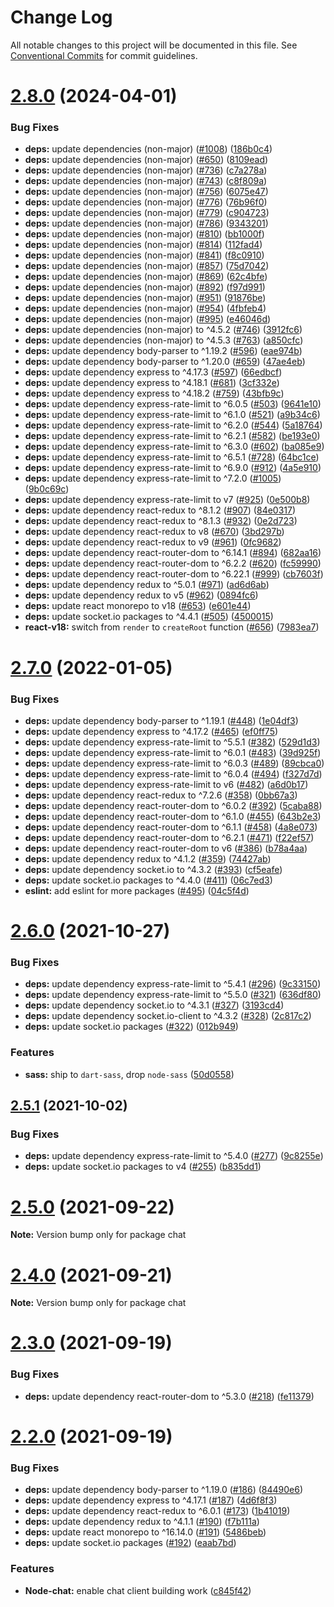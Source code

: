 # Change Log

All notable changes to this project will be documented in this file.
See [Conventional Commits](https://conventionalcommits.org) for commit guidelines.

# [2.8.0](https://github.com/sabertazimi/hust-oom/compare/v2.7.0...v2.8.0) (2024-04-01)


### Bug Fixes

* **deps:** update dependencies (non-major) ([#1008](https://github.com/sabertazimi/hust-oom/issues/1008)) ([186b0c4](https://github.com/sabertazimi/hust-oom/commit/186b0c4ada2e427a2e46ea6c8e6ba91c83035f4e))
* **deps:** update dependencies (non-major) ([#650](https://github.com/sabertazimi/hust-oom/issues/650)) ([8109ead](https://github.com/sabertazimi/hust-oom/commit/8109eadfc849e3bf213fd35d3b95b870d40fc8f1))
* **deps:** update dependencies (non-major) ([#736](https://github.com/sabertazimi/hust-oom/issues/736)) ([c7a278a](https://github.com/sabertazimi/hust-oom/commit/c7a278af81bf0abc0b6e39ae39009cddc13a823e))
* **deps:** update dependencies (non-major) ([#743](https://github.com/sabertazimi/hust-oom/issues/743)) ([c8f809a](https://github.com/sabertazimi/hust-oom/commit/c8f809a01390114e0755c9644c3bd7da3611f110))
* **deps:** update dependencies (non-major) ([#756](https://github.com/sabertazimi/hust-oom/issues/756)) ([6075e47](https://github.com/sabertazimi/hust-oom/commit/6075e4795a7914cf1a0ff845b5799c29f75f89a5))
* **deps:** update dependencies (non-major) ([#776](https://github.com/sabertazimi/hust-oom/issues/776)) ([76b96f0](https://github.com/sabertazimi/hust-oom/commit/76b96f062a9c021bb9e94c65e05d8b7e4778fe3d))
* **deps:** update dependencies (non-major) ([#779](https://github.com/sabertazimi/hust-oom/issues/779)) ([c904723](https://github.com/sabertazimi/hust-oom/commit/c9047238134ab68993c55e59a2be32447e3c4a82))
* **deps:** update dependencies (non-major) ([#786](https://github.com/sabertazimi/hust-oom/issues/786)) ([9343201](https://github.com/sabertazimi/hust-oom/commit/9343201d9ce97e63bd37ff38cc3d54588d3f76cb))
* **deps:** update dependencies (non-major) ([#810](https://github.com/sabertazimi/hust-oom/issues/810)) ([bb1000f](https://github.com/sabertazimi/hust-oom/commit/bb1000f4034a096bea2f7e66a85cde66e245868a))
* **deps:** update dependencies (non-major) ([#814](https://github.com/sabertazimi/hust-oom/issues/814)) ([112fad4](https://github.com/sabertazimi/hust-oom/commit/112fad4fbc1ab7990b489b80e8be3422a03a1f7d))
* **deps:** update dependencies (non-major) ([#841](https://github.com/sabertazimi/hust-oom/issues/841)) ([f8c0910](https://github.com/sabertazimi/hust-oom/commit/f8c0910cba32d7fe11447e3e5962551bd282f7be))
* **deps:** update dependencies (non-major) ([#857](https://github.com/sabertazimi/hust-oom/issues/857)) ([75d7042](https://github.com/sabertazimi/hust-oom/commit/75d7042e47a3ad7145de97b92c0d59e3e3987319))
* **deps:** update dependencies (non-major) ([#869](https://github.com/sabertazimi/hust-oom/issues/869)) ([62c4bfe](https://github.com/sabertazimi/hust-oom/commit/62c4bfe06a12a51b3b764ebc56cd984dbe6e37eb))
* **deps:** update dependencies (non-major) ([#892](https://github.com/sabertazimi/hust-oom/issues/892)) ([f97d991](https://github.com/sabertazimi/hust-oom/commit/f97d991b772e8a36f3f3d9bf6d2c774716f509d3))
* **deps:** update dependencies (non-major) ([#951](https://github.com/sabertazimi/hust-oom/issues/951)) ([91876be](https://github.com/sabertazimi/hust-oom/commit/91876be71fa29719cac5ade7e24703d34e5421c1))
* **deps:** update dependencies (non-major) ([#954](https://github.com/sabertazimi/hust-oom/issues/954)) ([4fbfeb4](https://github.com/sabertazimi/hust-oom/commit/4fbfeb43a81f3a3fd05e3fb6530d505fb9b5c55b))
* **deps:** update dependencies (non-major) ([#995](https://github.com/sabertazimi/hust-oom/issues/995)) ([e46046d](https://github.com/sabertazimi/hust-oom/commit/e46046d2850553d4e905b31513d4be5d711d1c5c))
* **deps:** update dependencies (non-major) to ^4.5.2 ([#746](https://github.com/sabertazimi/hust-oom/issues/746)) ([3912fc6](https://github.com/sabertazimi/hust-oom/commit/3912fc6ffd14351e9a64ed2f5a8cb6af8450722e))
* **deps:** update dependencies (non-major) to ^4.5.3 ([#763](https://github.com/sabertazimi/hust-oom/issues/763)) ([a850cfc](https://github.com/sabertazimi/hust-oom/commit/a850cfc1fe22077e02ecf6440c339bd457d24c11))
* **deps:** update dependency body-parser to ^1.19.2 ([#596](https://github.com/sabertazimi/hust-oom/issues/596)) ([eae974b](https://github.com/sabertazimi/hust-oom/commit/eae974b248eed55a94c62483c9828aefab4a0ea2))
* **deps:** update dependency body-parser to ^1.20.0 ([#659](https://github.com/sabertazimi/hust-oom/issues/659)) ([47ae4eb](https://github.com/sabertazimi/hust-oom/commit/47ae4ebedb93ec87ca499bfb105f34de716854c0))
* **deps:** update dependency express to ^4.17.3 ([#597](https://github.com/sabertazimi/hust-oom/issues/597)) ([66edbcf](https://github.com/sabertazimi/hust-oom/commit/66edbcf5191bb02752521a31fc14482fecddfbba))
* **deps:** update dependency express to ^4.18.1 ([#681](https://github.com/sabertazimi/hust-oom/issues/681)) ([3cf332e](https://github.com/sabertazimi/hust-oom/commit/3cf332e63935838222481bd861b3460e7e34b957))
* **deps:** update dependency express to ^4.18.2 ([#759](https://github.com/sabertazimi/hust-oom/issues/759)) ([43bfb9c](https://github.com/sabertazimi/hust-oom/commit/43bfb9cac73cdfd5e06bba0da0f988c8ed1e2c31))
* **deps:** update dependency express-rate-limit to ^6.0.5 ([#503](https://github.com/sabertazimi/hust-oom/issues/503)) ([9641e10](https://github.com/sabertazimi/hust-oom/commit/9641e108fc95776ef19e18a1151901971073338d))
* **deps:** update dependency express-rate-limit to ^6.1.0 ([#521](https://github.com/sabertazimi/hust-oom/issues/521)) ([a9b34c6](https://github.com/sabertazimi/hust-oom/commit/a9b34c6eeb224167a7601022cde752f36e2fafe4))
* **deps:** update dependency express-rate-limit to ^6.2.0 ([#544](https://github.com/sabertazimi/hust-oom/issues/544)) ([5a18764](https://github.com/sabertazimi/hust-oom/commit/5a187645a546a4dd0687258127b4b58ec763a4e8))
* **deps:** update dependency express-rate-limit to ^6.2.1 ([#582](https://github.com/sabertazimi/hust-oom/issues/582)) ([be193e0](https://github.com/sabertazimi/hust-oom/commit/be193e03fb414730881e2498a4bd54dc31d4c5b6))
* **deps:** update dependency express-rate-limit to ^6.3.0 ([#602](https://github.com/sabertazimi/hust-oom/issues/602)) ([ba085e9](https://github.com/sabertazimi/hust-oom/commit/ba085e9ec41bffc47e9d25ed37f13c3a453d0e09))
* **deps:** update dependency express-rate-limit to ^6.5.1 ([#728](https://github.com/sabertazimi/hust-oom/issues/728)) ([64bc1ce](https://github.com/sabertazimi/hust-oom/commit/64bc1ce256c4087129cb9a31ce42ef3d7d7815ce))
* **deps:** update dependency express-rate-limit to ^6.9.0 ([#912](https://github.com/sabertazimi/hust-oom/issues/912)) ([4a5e910](https://github.com/sabertazimi/hust-oom/commit/4a5e910b9293f7942aae238215915ca09b4fcb05))
* **deps:** update dependency express-rate-limit to ^7.2.0 ([#1005](https://github.com/sabertazimi/hust-oom/issues/1005)) ([9b0c69c](https://github.com/sabertazimi/hust-oom/commit/9b0c69c7ef716283363169d4f54a1bb11dbf69ac))
* **deps:** update dependency express-rate-limit to v7 ([#925](https://github.com/sabertazimi/hust-oom/issues/925)) ([0e500b8](https://github.com/sabertazimi/hust-oom/commit/0e500b8213f21774310e175cc63f550922f224f9))
* **deps:** update dependency react-redux to ^8.1.2 ([#907](https://github.com/sabertazimi/hust-oom/issues/907)) ([84e0317](https://github.com/sabertazimi/hust-oom/commit/84e0317449c116af8ace4a8828e7dd62236d36fa))
* **deps:** update dependency react-redux to ^8.1.3 ([#932](https://github.com/sabertazimi/hust-oom/issues/932)) ([0e2d723](https://github.com/sabertazimi/hust-oom/commit/0e2d723efe572a2c72faba2b5f960dd94f879821))
* **deps:** update dependency react-redux to v8 ([#670](https://github.com/sabertazimi/hust-oom/issues/670)) ([3bd297b](https://github.com/sabertazimi/hust-oom/commit/3bd297b1178f15bf9554ca458b4e247606d7bb3c))
* **deps:** update dependency react-redux to v9 ([#961](https://github.com/sabertazimi/hust-oom/issues/961)) ([0fc9682](https://github.com/sabertazimi/hust-oom/commit/0fc9682511a1930eccc237fb5cd6fb78320d48fa))
* **deps:** update dependency react-router-dom to ^6.14.1 ([#894](https://github.com/sabertazimi/hust-oom/issues/894)) ([682aa16](https://github.com/sabertazimi/hust-oom/commit/682aa166d454eb86e6ab7165f9ff3324778eb128))
* **deps:** update dependency react-router-dom to ^6.2.2 ([#620](https://github.com/sabertazimi/hust-oom/issues/620)) ([fc59990](https://github.com/sabertazimi/hust-oom/commit/fc59990d51ec72965eac7c5a1fa511f09b4a380b))
* **deps:** update dependency react-router-dom to ^6.22.1 ([#999](https://github.com/sabertazimi/hust-oom/issues/999)) ([cb7603f](https://github.com/sabertazimi/hust-oom/commit/cb7603ff5a635e5ae1dd520f7b399636207b3b63))
* **deps:** update dependency redux to ^5.0.1 ([#971](https://github.com/sabertazimi/hust-oom/issues/971)) ([ad6d6ab](https://github.com/sabertazimi/hust-oom/commit/ad6d6ab32cd5cf31ea6348a573e2383eae5d1430))
* **deps:** update dependency redux to v5 ([#962](https://github.com/sabertazimi/hust-oom/issues/962)) ([0894fc6](https://github.com/sabertazimi/hust-oom/commit/0894fc6726f572da2d5e675803d57b3aa9b9aa5e))
* **deps:** update react monorepo to v18 ([#653](https://github.com/sabertazimi/hust-oom/issues/653)) ([e601e44](https://github.com/sabertazimi/hust-oom/commit/e601e449cf9896881907e22c246bf00ae156d83a))
* **deps:** update socket.io packages to ^4.4.1 ([#505](https://github.com/sabertazimi/hust-oom/issues/505)) ([4500015](https://github.com/sabertazimi/hust-oom/commit/4500015aeedce49aca869c3cfd3465d77f922df1))
* **react-v18:** switch from `render` to `createRoot` function ([#656](https://github.com/sabertazimi/hust-oom/issues/656)) ([7983ea7](https://github.com/sabertazimi/hust-oom/commit/7983ea785ab54395b98764a32866f419242b17b7))





# [2.7.0](https://github.com/sabertazimi/hust-oom/compare/v2.6.0...v2.7.0) (2022-01-05)


### Bug Fixes

* **deps:** update dependency body-parser to ^1.19.1 ([#448](https://github.com/sabertazimi/hust-oom/issues/448)) ([1e04df3](https://github.com/sabertazimi/hust-oom/commit/1e04df310957ef3da94620a38cc50244bb06cad6))
* **deps:** update dependency express to ^4.17.2 ([#465](https://github.com/sabertazimi/hust-oom/issues/465)) ([ef0ff75](https://github.com/sabertazimi/hust-oom/commit/ef0ff75597c776f9e4138c9044c7e64735f8a634))
* **deps:** update dependency express-rate-limit to ^5.5.1 ([#382](https://github.com/sabertazimi/hust-oom/issues/382)) ([529d1d3](https://github.com/sabertazimi/hust-oom/commit/529d1d3bcf3f6217cdd236bde2579b8e89980b07))
* **deps:** update dependency express-rate-limit to ^6.0.1 ([#483](https://github.com/sabertazimi/hust-oom/issues/483)) ([39d925f](https://github.com/sabertazimi/hust-oom/commit/39d925facaf973a7b3737c8652c14c143389cdb5))
* **deps:** update dependency express-rate-limit to ^6.0.3 ([#489](https://github.com/sabertazimi/hust-oom/issues/489)) ([89cbca0](https://github.com/sabertazimi/hust-oom/commit/89cbca0f2520f9735f1686df91a7911752f07834))
* **deps:** update dependency express-rate-limit to ^6.0.4 ([#494](https://github.com/sabertazimi/hust-oom/issues/494)) ([f327d7d](https://github.com/sabertazimi/hust-oom/commit/f327d7d551b8f6152d15cca654fa36c2cfa773cb))
* **deps:** update dependency express-rate-limit to v6 ([#482](https://github.com/sabertazimi/hust-oom/issues/482)) ([a6d0b17](https://github.com/sabertazimi/hust-oom/commit/a6d0b17474fbc0a3811c7a5e1b28729a2c2ff702))
* **deps:** update dependency react-redux to ^7.2.6 ([#358](https://github.com/sabertazimi/hust-oom/issues/358)) ([0bb67a3](https://github.com/sabertazimi/hust-oom/commit/0bb67a3fa4ad2bad760e71ac0323aa32c2d5964a))
* **deps:** update dependency react-router-dom to ^6.0.2 ([#392](https://github.com/sabertazimi/hust-oom/issues/392)) ([5caba88](https://github.com/sabertazimi/hust-oom/commit/5caba880ec71fb51dae92658849b91b0a6ffabd0))
* **deps:** update dependency react-router-dom to ^6.1.0 ([#455](https://github.com/sabertazimi/hust-oom/issues/455)) ([643b2e3](https://github.com/sabertazimi/hust-oom/commit/643b2e3a5aecba9637c5e9810b27291d2436b8fb))
* **deps:** update dependency react-router-dom to ^6.1.1 ([#458](https://github.com/sabertazimi/hust-oom/issues/458)) ([4a8e073](https://github.com/sabertazimi/hust-oom/commit/4a8e073f928553e8c805c86a6e705cd661a76d55))
* **deps:** update dependency react-router-dom to ^6.2.1 ([#471](https://github.com/sabertazimi/hust-oom/issues/471)) ([f22ef57](https://github.com/sabertazimi/hust-oom/commit/f22ef57013dc7d61598167035a9fb94bdf9c59ed))
* **deps:** update dependency react-router-dom to v6 ([#386](https://github.com/sabertazimi/hust-oom/issues/386)) ([b78a4aa](https://github.com/sabertazimi/hust-oom/commit/b78a4aa213a31582d97ed8f0722688046a204763))
* **deps:** update dependency redux to ^4.1.2 ([#359](https://github.com/sabertazimi/hust-oom/issues/359)) ([74427ab](https://github.com/sabertazimi/hust-oom/commit/74427abdb4aea2c47caedc4d8c759b01b16dca1c))
* **deps:** update dependency socket.io to ^4.3.2 ([#393](https://github.com/sabertazimi/hust-oom/issues/393)) ([cf5eafe](https://github.com/sabertazimi/hust-oom/commit/cf5eafe2935cb3d011060d850b1ba2df9c57c5c6))
* **deps:** update socket.io packages to ^4.4.0 ([#411](https://github.com/sabertazimi/hust-oom/issues/411)) ([06c7ed3](https://github.com/sabertazimi/hust-oom/commit/06c7ed37e69033440ed38854e1e91c16a6d9306f))
* **eslint:** add eslint for more packages ([#495](https://github.com/sabertazimi/hust-oom/issues/495)) ([04c5f4d](https://github.com/sabertazimi/hust-oom/commit/04c5f4de8a62ee5d65b18c44d3c3126814f66fc8))





# [2.6.0](https://github.com/sabertazimi/hust-oom/compare/v2.5.1...v2.6.0) (2021-10-27)


### Bug Fixes

* **deps:** update dependency express-rate-limit to ^5.4.1 ([#296](https://github.com/sabertazimi/hust-oom/issues/296)) ([9c33150](https://github.com/sabertazimi/hust-oom/commit/9c33150e4d6eb9a04df6a9c67a6e4dd7a6b3c4d8))
* **deps:** update dependency express-rate-limit to ^5.5.0 ([#321](https://github.com/sabertazimi/hust-oom/issues/321)) ([636df80](https://github.com/sabertazimi/hust-oom/commit/636df80fbf8aa1efc65004a9eda24308bd99bcf3))
* **deps:** update dependency socket.io to ^4.3.1 ([#327](https://github.com/sabertazimi/hust-oom/issues/327)) ([3193cd4](https://github.com/sabertazimi/hust-oom/commit/3193cd42494bdb664f0ba789915347c54d8edb1b))
* **deps:** update dependency socket.io-client to ^4.3.2 ([#328](https://github.com/sabertazimi/hust-oom/issues/328)) ([2c817c2](https://github.com/sabertazimi/hust-oom/commit/2c817c20a7e56dd2a55e079d8c8d15f64ec544d9))
* **deps:** update socket.io packages ([#322](https://github.com/sabertazimi/hust-oom/issues/322)) ([012b949](https://github.com/sabertazimi/hust-oom/commit/012b9496d75e00c8c7e30705b3dbd75f3d1113c4))


### Features

* **sass:** ship to `dart-sass`, drop `node-sass` ([50d0558](https://github.com/sabertazimi/hust-oom/commit/50d0558378401bb4bbe4e8c574d560afa2a0a08e))





## [2.5.1](https://github.com/sabertazimi/hust-oom/compare/v2.5.0...v2.5.1) (2021-10-02)


### Bug Fixes

* **deps:** update dependency express-rate-limit to ^5.4.0 ([#277](https://github.com/sabertazimi/hust-oom/issues/277)) ([9c8255e](https://github.com/sabertazimi/hust-oom/commit/9c8255e21a85edf40d752f08a9deb6478f163a55))
* **deps:** update socket.io packages to v4 ([#255](https://github.com/sabertazimi/hust-oom/issues/255)) ([b835dd1](https://github.com/sabertazimi/hust-oom/commit/b835dd1267853895f8167d877ee02b364fa2d14b))





# [2.5.0](https://github.com/sabertazimi/hust-oom/compare/v2.4.0...v2.5.0) (2021-09-22)

**Note:** Version bump only for package chat





# [2.4.0](https://github.com/sabertazimi/hust-oom/compare/v2.3.0...v2.4.0) (2021-09-21)

**Note:** Version bump only for package chat





# [2.3.0](https://github.com/sabertazimi/hust-oom/compare/v2.2.0...v2.3.0) (2021-09-19)


### Bug Fixes

* **deps:** update dependency react-router-dom to ^5.3.0 ([#218](https://github.com/sabertazimi/hust-oom/issues/218)) ([fe11379](https://github.com/sabertazimi/hust-oom/commit/fe11379f10237cdcc98a4ec44bc4e63e9945cc59))





# [2.2.0](https://github.com/sabertazimi/hust-oom/compare/v2.1.0...v2.2.0) (2021-09-19)


### Bug Fixes

* **deps:** update dependency body-parser to ^1.19.0 ([#186](https://github.com/sabertazimi/hust-oom/issues/186)) ([84490e6](https://github.com/sabertazimi/hust-oom/commit/84490e6f94a7de1142f5f06705d36d6cd03893ef))
* **deps:** update dependency express to ^4.17.1 ([#187](https://github.com/sabertazimi/hust-oom/issues/187)) ([4d6f8f3](https://github.com/sabertazimi/hust-oom/commit/4d6f8f30d562e2994405e3e9a2f7946fe41813d6))
* **deps:** update dependency react-redux to ^6.0.1 ([#173](https://github.com/sabertazimi/hust-oom/issues/173)) ([1b41019](https://github.com/sabertazimi/hust-oom/commit/1b41019b0f78d0dc4adec24b9a8628e5781e0f48))
* **deps:** update dependency redux to ^4.1.1 ([#190](https://github.com/sabertazimi/hust-oom/issues/190)) ([f7b111a](https://github.com/sabertazimi/hust-oom/commit/f7b111a9fa4d6e03f127c6863961fa7b70b53580))
* **deps:** update react monorepo to ^16.14.0 ([#191](https://github.com/sabertazimi/hust-oom/issues/191)) ([5486beb](https://github.com/sabertazimi/hust-oom/commit/5486beb5ae3d7789c2a59c0851ca4f688185678a))
* **deps:** update socket.io packages ([#192](https://github.com/sabertazimi/hust-oom/issues/192)) ([eaab7bd](https://github.com/sabertazimi/hust-oom/commit/eaab7bd04d205a5f11bb4f285a720c6babc8e90e))


### Features

* **Node-chat:** enable chat client building work ([c845f42](https://github.com/sabertazimi/hust-oom/commit/c845f429348d607873f9b78def405931259c8d35))
